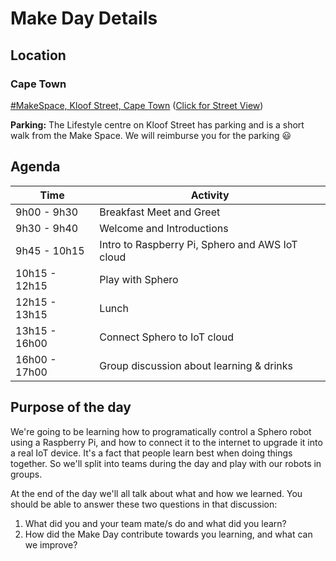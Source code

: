 # Make Day Details

## Location

### Cape Town

[#MakeSpace, Kloof Street, Cape Town](https://www.google.co.za/maps/place/Root/@-33.927912,18.4121605,19z/data=!4m12!1m6!3m5!1s0x1dcc676e2a71e897:0xe498aedf3f96d19d!2sOfferZen!8m2!3d-33.9270663!4d18.4127211!3m4!1s0x1dcc676e2a69851d:0x66ae830ee8525472!8m2!3d-33.9278405!4d18.412516)
([Click for Street View](https://www.google.co.za/maps/@-33.9280013,18.4127532,3a,75y,304.65h,88.36t/data=!3m6!1e1!3m4!1sEyqvQcPVm-QKr3ZA3gNEng!2e0!7i13312!8i6656))

<b>Parking:</b> The Lifestyle centre on Kloof Street has parking and is a short walk from the Make Space. We will reimburse you for the parking :smiley:

<!-- ### Johannesburg

There is no permanent Make Space in Jhb. Please see the event details and make sure you are on Make Slack to receive updates. -->

## Agenda

| Time    | Activity    |
|-----|-----|
| 9h00 - 9h30 | Breakfast Meet and Greet |
| 9h30 - 9h40 | Welcome and Introductions |
| 9h45 - 10h15 | Intro to Raspberry Pi, Sphero and AWS IoT cloud |
| 10h15 - 12h15 | Play with Sphero |
| 12h15 - 13h15 | Lunch |
| 13h15 - 16h00 | Connect Sphero to IoT cloud |
| 16h00 - 17h00 | Group discussion about learning & drinks|


## Purpose of the day

We're going to be learning how to programatically control a Sphero robot using a Raspberry Pi, and how to connect it to the internet to upgrade it into a real IoT device. It's a fact that people learn best when doing things together. So we'll split into teams during the day and play with our robots in groups.

At the end of the day we'll all talk about what and how we learned. You should be able to answer these two questions in that discussion:

1.  What did you and your team mate/s do and what did you learn?
2.  How did the Make Day contribute towards you learning, and what can we improve?
